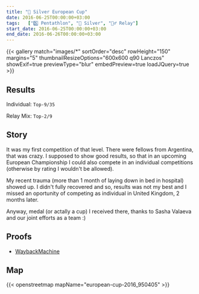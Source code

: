 ```yaml
---
title: "🥈 Silver European Cup"
date: 2016-06-25T00:00:00+03:00
tags:   ["5️⃣ Pentathlon", "🥈 Silver", "👯‍♂️ Relay"]
start_date: 2016-06-25T00:00:00+03:00 
end_date: 2016-06-26T00:00:00+03:00 
---
```


{{< gallery match="images/*" sortOrder="desc" rowHeight="150" margins="5" thumbnailResizeOptions="600x600 q90 Lanczos" showExif=true previewType="blur" embedPreview=true loadJQuery=true >}}

## Results
Individual: `Top-9/35`

Relay Mix: `Top-2/9`

## Story
It was my first competition of that level. There were fellows from Argentina, that was crazy. I supposed to show good results, so that in an upcoming European Championship I could also compete in an individual competitions (otherwise by rating I wouldn't be allowed).

My recent trauma (more than 1 month of laying down in bed in hospital) showed up. I didn't fully recovered and so, results was not my best and I missed an oportunity of competing as individual in United Kingdom, 2 months later.

Anyway, medal (or actally a cup) I received there, thanks to Sasha Valaeva and our joint efforts as a team :)

## Proofs
* [WaybackMachine](https://web.archive.org/web/20161029002148/http://pentathlon-russia.ru/news/intnews/2369-ke-2016-kadety-v-pobezhdayut-v-prage.html)

## Map
{{< openstreetmap mapName="european-cup-2016_950405" >}}
